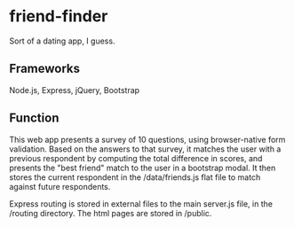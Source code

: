 # friend-finder
Sort of a dating app, I guess.

## Frameworks
Node.js, Express, jQuery, Bootstrap

## Function
This web app presents a survey of 10 questions, using browser-native form validation.  Based on the answers to that survey, it matches the user with a previous respondent by computing the total difference in scores, and presents the "best friend" match to the user in a bootstrap modal.  It then stores the current respondent in the /data/friends.js flat file to match against future respondents.

Express routing is stored in external files to the main server.js file, in the /routing directory.  The html pages are stored in /public.